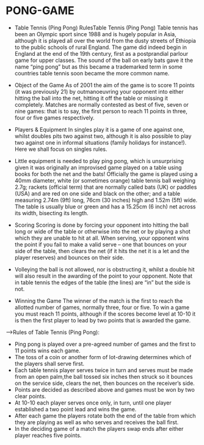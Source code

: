# PONG-GAME
- Table Tennis (Ping Pong) RulesTable Tennis (Ping Pong)
Table tennis has been an Olympic sport since 1988 and is hugely popular in Asia, 
although it is played all over the world from the dusty streets of Ethiopia to the public schools of rural England. 
The game did indeed begin in England at the end of the 19th century, first as a postprandial parlour game for upper classes.
The sound of the ball on early bats gave it the name “ping pong” but as this became a trademarked term in some countries table tennis soon became the more common name.

- Object of the Game
As of 2001 the aim of the game is to score 11 points (it was previously 21) by outmanoeuvring your opponent into 
either hitting the ball into the net, hitting it off the table or missing it completely.
Matches are normally contested as best of five, seven or nine games:
that is to say, the first person to reach 11 points in three, four or five games respectively.

- Players & Equipment
In singles play it is a game of one against one, whilst doubles pits two against two,
although it is also possible to play two against one in informal situations (family holidays for instance!).
Here we shall focus on singles rules.

- Little equipment is needed to play ping pong, which is unsurprising given it was originally an improvised game played on a table using 
books for both the net and the bats! Officially the game is played using a 40mm diameter, 
white (or sometimes orange) table tennis ball weighing 2.7g; rackets (official term)
that are normally called bats (UK) or paddles (USA) and are red on one side and black on the other;
and a table measuring 2.74m (9ft) long, 76cm (30 inches) high and 1.52m (5ft) wide.
The table is usually blue or green and has a 15.25cm (6 inch) net across its width, bisecting its length.

- Scoring
Scoring is done by forcing your opponent into hitting the ball long or wide of the table or otherwise
into the net or by playing a shot which they are unable to hit at all. When serving,
your opponent wins the point if you fail to make a valid serve – one that bounces on your side of the table,
then clears the net (if it hits the net it is a let and the player reserves) and bounces on their side.

- Volleying the ball is not allowed, nor is obstructing it, whilst a double hit will also result in the awarding of the point to your opponent.
Note that in table tennis the edges of the table (the lines) are “in” but the side is not.

- Winning the Game
The winner of the match is the first to reach the allotted number of games, normally three, four or five.
To win a game you must reach 11 points, although if the scores become level at 10-10 it is then the first player to lead by two points that is awarded the game.

-->Rules of Table Tennis (Ping Pong):
- Ping pong is played over a pre-agreed number of games and the first to 11 points wins each game.
- The toss of a coin or another form of lot-drawing determines which of the players shall serve first.
- Each table tennis player serves twice in turn and serves must be made from an open palm,the ball tossed six inches then struck so it bounces on the service side, clears the net, then bounces on the receiver’s side.
- Points are decided as described above and games must be won by two clear points.
- At 10-10 each player serves once only, in turn, until one player established a two point lead and wins the game.
- After each game the players rotate both the end of the table from which they are playing as well as who serves and receives the ball first.
- In the deciding game of a match the players swap ends after either player reaches five points.

